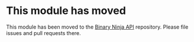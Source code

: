 # This module has moved

This module has been moved to the [Binary Ninja API](https://github.com/Vector35/binaryninja-api/tree/dev/arch/armv7) repository. Please file issues and pull requests there.
